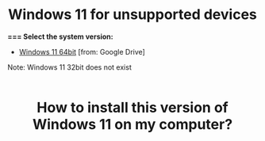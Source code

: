 <h1 align="center">Windows 11 for unsupported devices</h1>
<b>=== Select the system version:</b>
<ul>
  <li><a href="https://drive.google.com/drive/folders/1WPM6SBsLfgYgk0PzFI-Mj1tIX4i1X-y8?usp=sharing">Windows 11 64bit</a><a>   [from: Google Drive]</a></li>  
</ul>
<a>Note: Windows 11 32bit does not exist</a>
<br>


<br>
<h1 align="center">How to install this version of Windows 11 on my computer?</h1>
